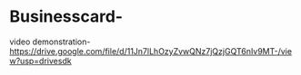 # Businesscard-

video demonstration-https://drive.google.com/file/d/11Jn7lLhOzyZvwQNz7jQzjGQT6nIv9MT-/view?usp=drivesdk
